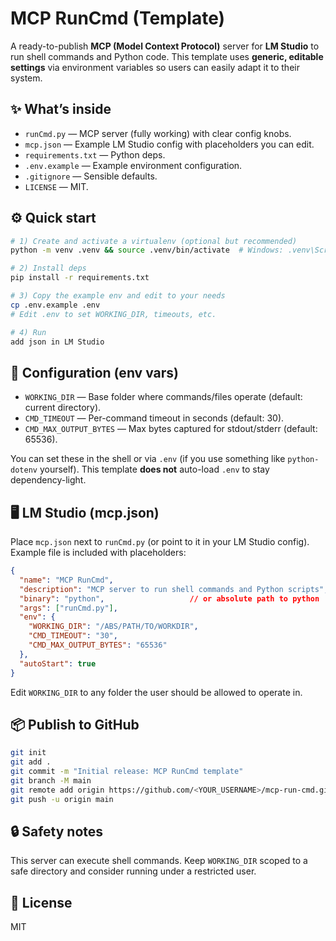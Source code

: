 
# MCP RunCmd (Template)

A ready-to-publish **MCP (Model Context Protocol)** server for **LM Studio** to run shell commands and Python code.
This template uses **generic, editable settings** via environment variables so users can easily adapt it to their system.

## ✨ What’s inside
- `runCmd.py` — MCP server (fully working) with clear config knobs.
- `mcp.json` — Example LM Studio config with placeholders you can edit.
- `requirements.txt` — Python deps.
- `.env.example` — Example environment configuration.
- `.gitignore` — Sensible defaults.
- `LICENSE` — MIT.

## ⚙️ Quick start
```bash
# 1) Create and activate a virtualenv (optional but recommended)
python -m venv .venv && source .venv/bin/activate  # Windows: .venv\Scripts\activate

# 2) Install deps
pip install -r requirements.txt

# 3) Copy the example env and edit to your needs
cp .env.example .env
# Edit .env to set WORKING_DIR, timeouts, etc.

# 4) Run
add json in LM Studio
```

## 🔩 Configuration (env vars)
- `WORKING_DIR` — Base folder where commands/files operate (default: current directory).
- `CMD_TIMEOUT` — Per-command timeout in seconds (default: 30).
- `CMD_MAX_OUTPUT_BYTES` — Max bytes captured for stdout/stderr (default: 65536).

You can set these in the shell or via `.env` (if you use something like `python-dotenv` yourself). This template **does not** auto-load `.env` to stay dependency-light.

## 🖥️ LM Studio (mcp.json)
Place `mcp.json` next to `runCmd.py` (or point to it in your LM Studio config). Example file is included with placeholders:
```json
{
  "name": "MCP RunCmd",
  "description": "MCP server to run shell commands and Python scripts",
  "binary": "python",                   // or absolute path to python
  "args": ["runCmd.py"],
  "env": {
    "WORKING_DIR": "/ABS/PATH/TO/WORKDIR",
    "CMD_TIMEOUT": "30",
    "CMD_MAX_OUTPUT_BYTES": "65536"
  },
  "autoStart": true
}
```
Edit `WORKING_DIR` to any folder the user should be allowed to operate in.

## 📦 Publish to GitHub
```bash
git init
git add .
git commit -m "Initial release: MCP RunCmd template"
git branch -M main
git remote add origin https://github.com/<YOUR_USERNAME>/mcp-run-cmd.git
git push -u origin main
```

## 🔒 Safety notes
This server can execute shell commands. Keep `WORKING_DIR` scoped to a safe directory and consider running under a restricted user.

## 📜 License
MIT
